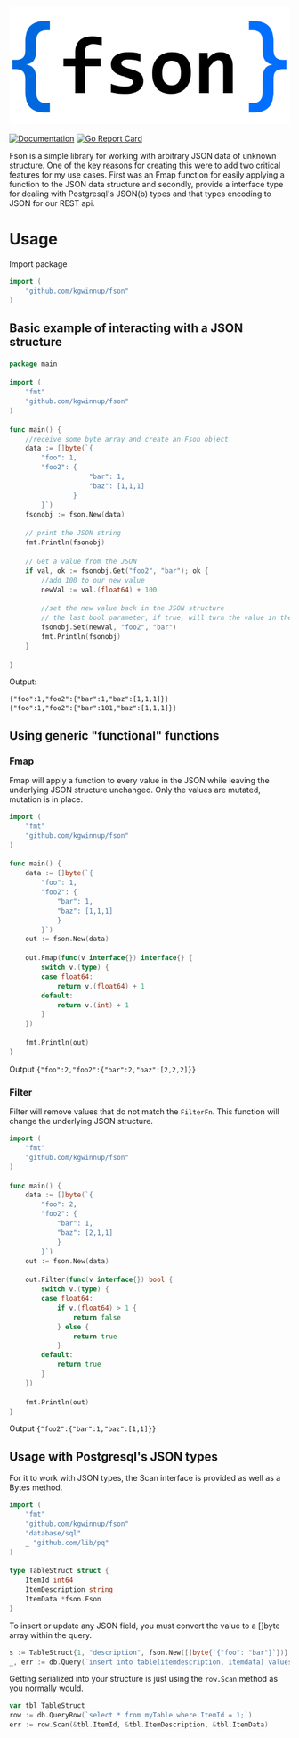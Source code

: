 
![fson logo](logo.png)

[![Documentation](https://godoc.org/github.com/kgwinnup/fson?status.svg)](http://godoc.org/github.com/kgwinnup/fson)
[![Go Report Card](https://goreportcard.com/badge/github.com/kgwinnup/fson)](https://goreportcard.com/report/github.com/kgwinnup/fson)

Fson is a simple library for working with arbitrary JSON data of unknown
structure. One of the key reasons for creating this were to add two critical
features for my use cases. First was an Fmap function for easily applying a
function to the JSON data structure and secondly, provide a interface type for
dealing with Postgresql's JSON(b) types and that types encoding to JSON for our
REST api.

# Usage

Import package

```go
import (
	"github.com/kgwinnup/fson"
)
```

## Basic example of interacting with a JSON structure

```go
package main

import (
	"fmt"
	"github.com/kgwinnup/fson"
)

func main() {
	//receive some byte array and create an Fson object
	data := []byte(`{
        "foo": 1, 
        "foo2": { 
                    "bar": 1, 
                    "baz": [1,1,1]
                }
        }`)
	fsonobj := fson.New(data)

	// print the JSON string
	fmt.Println(fsonobj)

	// Get a value from the JSON
	if val, ok := fsonobj.Get("foo2", "bar"); ok {
		//add 100 to our new value
		newVal := val.(float64) + 100

		//set the new value back in the JSON structure
		// the last bool parameter, if true, will turn the value in the key to an array
		fsonobj.Set(newVal, "foo2", "bar")
		fmt.Println(fsonobj)
	}

}
```

Output:

```
{"foo":1,"foo2":{"bar":1,"baz":[1,1,1]}}
{"foo":1,"foo2":{"bar":101,"baz":[1,1,1]}}
```

## Using generic "functional" functions

### Fmap

Fmap will apply a function to every value in the JSON while leaving the
underlying JSON structure unchanged. Only the values are mutated, mutation is
in place.

```go
import (
	"fmt"
	"github.com/kgwinnup/fson"
)

func main() {
    data := []byte(`{
		"foo": 1, 
		"foo2": {
			"bar": 1, 
			"baz": [1,1,1]
			}
		}`)
	out := fson.New(data)

	out.Fmap(func(v interface{}) interface{} {
		switch v.(type) {
		case float64:
			return v.(float64) + 1
		default:
			return v.(int) + 1
		}
	})

	fmt.Println(out)
}
```

Output `{"foo":2,"foo2":{"bar":2,"baz":[2,2,2]}}`

### Filter

Filter will remove values that do not match the `FilterFn`. This function will
change the underlying JSON structure.

```go
import (
	"fmt"
	"github.com/kgwinnup/fson"
)

func main() {
    data := []byte(`{
		"foo": 2, 
		"foo2": {
			"bar": 1, 
			"baz": [2,1,1]
			}
		}`)
	out := fson.New(data)

	out.Filter(func(v interface{}) bool {
		switch v.(type) {
		case float64:
			if v.(float64) > 1 {
				return false
			} else {
				return true
			}
		default:
			return true
		}
	})

	fmt.Println(out)
}
```

Output `{"foo2":{"bar":1,"baz":[1,1]}}`

## Usage with Postgresql's JSON types

For it to work with JSON types, the Scan interface is provided as well as a Bytes method. 

```go
import (
	"fmt"
	"github.com/kgwinnup/fson"
    "database/sql"
    _ "github.com/lib/pq"
)

type TableStruct struct {
    ItemId int64
    ItemDescription string
    ItemData *fson.Fson
}
```

To insert or update any JSON field, you must convert the value to a []byte array within the query.

```go
s := TableStruct{1, "description", fson.New([]byte{`{"foo": "bar"}`})}
_, err := db.Query(`insert into table(itemdescription, itemdata) values($1, $2)`, s.ItemDescription, s.ItemData.Bytes())
```

Getting serialized into your structure is just using the `row.Scan` method as you normally would.

```go
var tbl TableStruct
row := db.QueryRow(`select * from myTable where ItemId = 1;`)
err := row.Scan(&tbl.ItemId, &tbl.ItemDescription, &tbl.ItemData)
```
